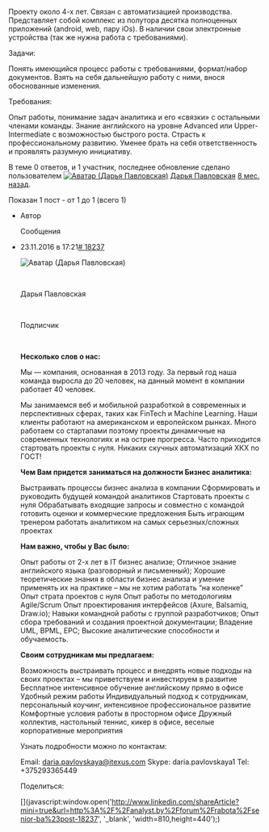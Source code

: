 Проекту около 4-х лет.
Связан с автоматизацией производства.
Представляет собой комплекс из полутора десятка полноценных приложений (android, web, пару iOs).
В наличии свои электронные устройства (так же нужна работа с требованиями).

Задачи:

Понять имеющийся процесс работы с требованиями, формат/набор документов.
Взять на себя дальнейшую работу с ними, внося обоснованные изменения.

Требования:

Опыт работы, понимание задач аналитика и его «связки» с остальными членами команды.
Знание английского на уровне Advanced или Upper-Intermediate с возможностью быстрого роста.
Страсть к профессиональному развитию.
Уменее брать на себя ответственность и проявлять разумную инициативу.









В теме 0 ответов, и 1 участник, последнее обновление сделано пользователем [![Аватар (Дарья Павловская)](http://www.gravatar.com/avatar/0a01e019f188a23ba8d1c94685003572?d=http://analyst.by/wp-content/plugins/buddypress/bp-core/images/mystery-man.jpg&s=14)](http://analyst.by/members/isterika-13) [Дарья Павловская](http://analyst.by/members/isterika-13) [8 мес. назад](http://analyst.by/forum/rabota/senior-ba).

Показан 1 пост - от 1 до 1 (всего 1)

- Автор

  Сообщения

- 23.11.2016 в 17:21[# 18237](http://analyst.by/forum/rabota/senior-ba#post-18237)

  ![Аватар (Дарья Павловская)](http://www.gravatar.com/avatar/0a01e019f188a23ba8d1c94685003572?d=http://analyst.by/wp-content/plugins/buddypress/bp-core/images/mystery-man.jpg&s=80)

  ​

  Дарья Павловская

  ​

  Подписчик

  ​

  **Несколько слов о нас:**

  Мы — компания, основанная в 2013 году. За первый год наша команда выросла до 20 человек, на данный момент в компании работает 40 человек.

  Мы занимаемся веб и мобильной разработкой в современных и перспективных сферах, таких как FinTech и Machine Learning. Наши клиенты работают на американском и европейском рынках. Много работаем со стартапами поэтому проекты динамичные на современных технологиях и на острие прогресса. Часто приходится стартовать проекты с нуля. Никаких скучных автоматизаций ХКХ по ГОСТ!

  **Чем Вам придется заниматься на должности Бизнес аналитика:**

  Выстраивать процессы бизнес анализа в компании
  Сформировать и руководить будущей командой аналитиков
  Стартовать проекты с нуля
  Обрабатывать входящие запросы и совместно с командой готовить оценки и коммерческие предложения
  Быть играющим тренером работать аналитиком на самых серьезных/сложных проектах

  **Нам важно, чтобы у Вас было:**

  Опыт работы от 2-х лет в IT бизнес анализе;
  Отличное знание английского языка (разговорный и письменный);
  Хорошие теоретические знания в области бизнес анализа и умение применять их на практике – мы не хотим работать “на коленке”
  Опыт страта проектов с нуля
  Опыт работы по методологиям Agile/Scrum
  Опыт проектирования интерфейсов (Axure, Balsamiq, Draw.io);
  Навыки командной работы с группой разработчиков;
  Опыт сбора требований и создания проектной документации;
  Владение UML, BPML, EPC;
  Высокие аналитические способности и обучаемость.

  **Своим сотрудникам мы предлагаем:**

  Возможность выстраивать процесс и внедрять новые подходы на своих проектах – мы приветствуем и инвестируем в развитие
  Бесплатное интенсивное обучение английскому прямо в офисе
  Удобный режим работы
  Индивидуальный подход к сотрудникам, персональный коучинг, интенсивное профессиональное развитие
  Комфортные условия работы в просторном офисе
  Дружный коллектив, настольный теннис, кикер в офисе, веселые корпоративные мероприятия

  Узнать подробности можно по контактам:

  Email: [daria.pavlovskaya@itexus.com](mailto:daria.pavlovskaya@itexus.com)
  Skype: daria.pavlovskaya1
  Tel: +375293365449

   

   

  Поделиться:

     [](javascript:window.open('http://www.linkedin.com/shareArticle?mini=true&url=http%3A%2F%2Fanalyst.by%2Fforum%2Frabota%2Fsenior-ba%23post-18237', '_blank', 'width=810,height=440');)